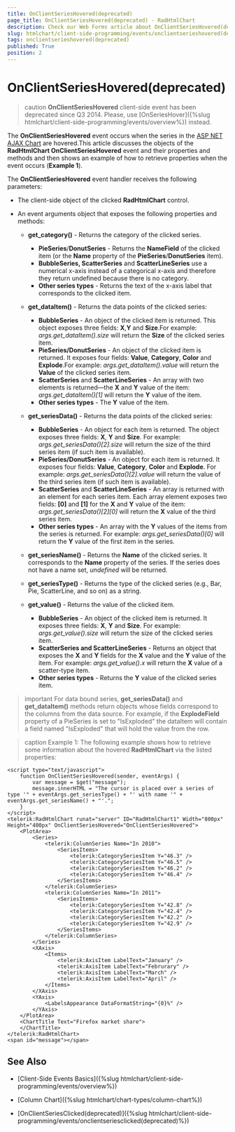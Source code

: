 ```yaml
---
title: OnClientSeriesHovered(deprecated)
page_title: OnClientSeriesHovered(deprecated) - RadHtmlChart
description: Check our Web Forms article about OnClientSeriesHovered(deprecated).
slug: htmlchart/client-side-programming/events/onclientserieshovered(deprecated)
tags: onclientserieshovered(deprecated)
published: True
position: 2
---
```


# OnClientSeriesHovered(deprecated)

>caution  **OnClientSeriesHovered** client-side event has been deprecated since Q3 2014. Please, use [OnSeriesHover]({%slug htmlchart/client-side-programming/events/overview%}) instead.

The **OnClientSeriesHovered** event occurs when the series in the [ASP NET AJAX Chart](https://www.telerik.com/products/aspnet-ajax/html-chart.aspx) are hovered.This article discusses the objects of the **RadHtmlChart OnClientSeriesHovered** event and their properties and methods and then shows an example of how to	retrieve properties when the event occurs (**Example 1**).

The **OnClientSeriesHovered** event handler receives the following parameters:

* The client-side object of the clicked **RadHtmlChart** control.

* An event arguments object that exposes the following properties and methods:

	* **get_category()** - Returns the category of the clicked series.
		* **PieSeries**/**DonutSeries** - Returns the **NameField** of the clicked item (or	the **Name** property of the **PieSeries**/**DonutSeries** item).
		* **BubbleSeries, ScatterSeries** and **ScatterLineSeries** use a numerical x-axis instead of a categorical x-axis and therefore they return undefined because there is no category.
		* **Other series types** - Returns the text of the x-axis label that corresponds to the clicked item.

	* **get_dataItem()** - Returns the data points of the clicked series:
		* **BubbleSeries** - An object of the clicked item is returned. This object exposes three fields: **X**,**Y** and **Size**.For example: *args.get_dataItem().size* will return the **Size** of the clicked series item.
		* **PieSeries/DonutSeries** - An object of the clicked item is returned. It exposes four fields: **Value**,	**Category**, **Color** and **Explode**.For example: *args.get_dataItem().value* will return the **Value** of the clicked series item.
		* **ScatterSeries** and **ScatterLineSeries** - An array with two elements is returned—the **X** and **Y** value of the item: *args.get_dataItem()[1]*	will return the **Y** value of the item.
		* **Other series types** - The **Y** value of the item.

	* **get_seriesData()** - Returns the data points of the clicked series:
		* **BubbleSeries** - An object for each item is returned. The object exposes three fields: **X**,	**Y** and **Size**.	For example: *args.get_seriesData()[2].size* will return the size of the third series item (if such item is available).
		* **PieSeries/DonutSeries** - An object for each item is returned. It exposes four fields: **Value**,	**Category**, **Color** and **Explode**.	For example: *args.get_seriesData()[2].value* will return the value of the third series item (if such item is available).
		* **ScatterSeries** and **ScatterLineSeries** - An array is returned with an element for each series item. Each array element exposes two fields: **[0]** and **[1]** for the **X** and **Y** value of the item: *args.get_seriesData()[2][0]* will return the **X** value of the third series item.
		* **Other series types** - An array with the **Y** values of the items from the series is returned. For example: *args.get_seriesData()[0]* will return the **Y** value of the first item in the series.

	* **get_seriesName()** - Returns the **Name** of the clicked series. It corresponds to the **Name**	property of the series. If the series does not have a name set, *undefined* will be returned.

	* **get_seriesType()** - Returns the type of the clicked series (e.g., Bar, Pie, ScatterLine, and so on) as a string.

	* **get_value()** - Returns the value of the clicked item.
		* **BubbleSeries** - An object of the clicked item is returned. It exposes three fields: **X**,	**Y** and **Size**.	For example: *args.get_value().size* will return the size of the clicked series item.
		* **ScatterSeries and ScatterLineSeries** - Returns an object that exposes the **X** and **Y** fields for the **X**	value and the **Y** value of the item. For example: *args.get_value().x* will	return the **X** value of a scatter-type item.
		* **Other series types** - Returns the **Y** value of the clicked series item.

>important For data bound series, **get_seriesData()** and **get_dataItem()** methods return objects whose fields correspond to the columns from the	data source. For example, if the **ExplodeField** property of a PieSeries is set to "IsExploded" the dataItem will contain a	field named "IsExploded" that will hold the value from the row.

>caption Example 1: The following example shows how to retrieve some information about the hovered **RadHtmlChart** via the listed properties:

````ASP.NET
<script type="text/javascript">
	function OnClientSeriesHovered(sender, eventArgs) {
		var message = $get("message");
		message.innerHTML = "The cursor is placed over a series of type '" + eventArgs.get_seriesType() + "' with name '" + eventArgs.get_seriesName() + "'.";
	}
</script>
<telerik:RadHtmlChart runat="server" ID="RadHtmlChart1" Width="800px" Height="400px" OnClientSeriesHovered="OnClientSeriesHovered">
	<PlotArea>
		<Series>
			<telerik:ColumnSeries Name="In 2010">
				<SeriesItems>
					<telerik:CategorySeriesItem Y="46.3" />
					<telerik:CategorySeriesItem Y="46.5" />
					<telerik:CategorySeriesItem Y="46.2" />
					<telerik:CategorySeriesItem Y="46.4" />
				</SeriesItems>
			</telerik:ColumnSeries>
			<telerik:ColumnSeries Name="In 2011">
				<SeriesItems>
					<telerik:CategorySeriesItem Y="42.8" />
					<telerik:CategorySeriesItem Y="42.4" />
					<telerik:CategorySeriesItem Y="42.2" />
					<telerik:CategorySeriesItem Y="42.9" />
				</SeriesItems>
			</telerik:ColumnSeries>
		</Series>
		<XAxis>
			<Items>
				<telerik:AxisItem LabelText="January" />
				<telerik:AxisItem LabelText="Februrary" />
				<telerik:AxisItem LabelText="March" />
				<telerik:AxisItem LabelText="April" />
			</Items>
		</XAxis>
		<YAxis>
			<LabelsAppearance DataFormatString="{0}%" />
		</YAxis>
	</PlotArea>
	<ChartTitle Text="Firefox market share">
	</ChartTitle>
</telerik:RadHtmlChart>
<span id="message"></span>
````

## See Also

 * [Client-Side Events Basics]({%slug htmlchart/client-side-programming/events/overview%})

 * [Column Chart]({%slug htmlchart/chart-types/column-chart%})

 * [OnClientSeriesClicked(deprecated)]({%slug htmlchart/client-side-programming/events/onclientseriesclicked(deprecated)%})
